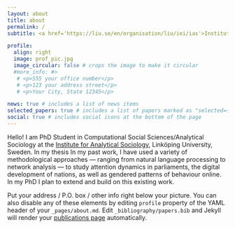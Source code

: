 ```yaml
---
layout: about
title: about
permalink: /
subtitle: <a href='https://liu.se/en/organisation/liu/iei/ias'>Institute for Analytical Sociology</a>, Linköping University, Sweden.

profile:
  align: right
  image: prof_pic.jpg
  image_circular: false # crops the image to make it circular
  #more_info: #>
   # <p>555 your office number</p>
   # <p>123 your address street</p>
   # <p>Your City, State 12345</p>

news: true # includes a list of news items
selected_papers: true # includes a list of papers marked as "selected={true}"
social: true # includes social icons at the bottom of the page
---
```

Hello! I am PhD Student in Computational Social Sciences/Analytical Sociology at the [Institute for Analytical Sociology](https://liu.se/en/organisation/liu/iei/ias), Linköping University, Sweden. In my thesis
In my past work, I have used a variety of methodological approaches — ranging from natural language processing to network analysis — to study attention dynamics in parliaments, the digital development of nations, as well as gendered patterns of behaviour online. In my PhD I plan to extend and build on this existing work. 

Put your address / P.O. box / other info right below your picture. You can also disable any of these elements by editing `profile` property of the YAML header of your `_pages/about.md`. Edit `_bibliography/papers.bib` and Jekyll will render your [publications page](/al-folio/publications/) automatically.


